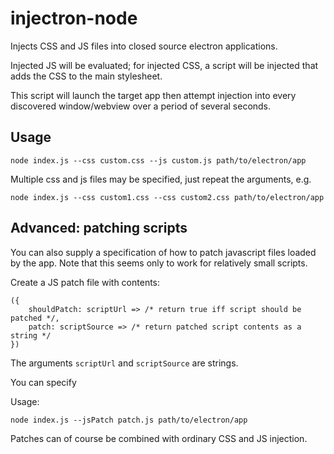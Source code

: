 # injectron-node

Injects CSS and JS files into closed source electron applications.

Injected JS will be evaluated; for injected CSS, a script will be injected that adds the CSS to the main stylesheet.

This script will launch the target app then attempt injection into every discovered window/webview over a period of several seconds.

## Usage

    node index.js --css custom.css --js custom.js path/to/electron/app
    
Multiple css and js files may be specified, just repeat the arguments, e.g.

    node index.js --css custom1.css --css custom2.css path/to/electron/app
    
## Advanced: patching scripts

You can also supply a specification of how to patch javascript files loaded by the app.
Note that this seems only to work for relatively small scripts.

Create a JS patch file with contents:

    ({
        shouldPatch: scriptUrl => /* return true iff script should be patched */,
        patch: scriptSource => /* return patched script contents as a string */
    })

The arguments `scriptUrl` and `scriptSource` are strings.

You can specify 

Usage:

    node index.js --jsPatch patch.js path/to/electron/app
    
Patches can of course be combined with ordinary CSS and JS injection.


